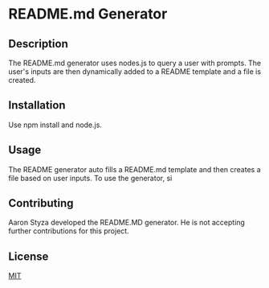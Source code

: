 # README.md Generator

## Description
The README.md generator uses nodes.js to query a user with prompts. The user's inputs are then dynamically added to a README template and a file is created. 


## Installation

Use npm install and node.js.


## Usage

The README generator auto fills a README.md template and then creates a file based on user inputs. To use the generator, si

## Contributing

Aaron Styza developed the README.MD generator. He is not accepting further contributions for this project.
## License

[MIT](https://choosealicense.com/licenses/mit/)
